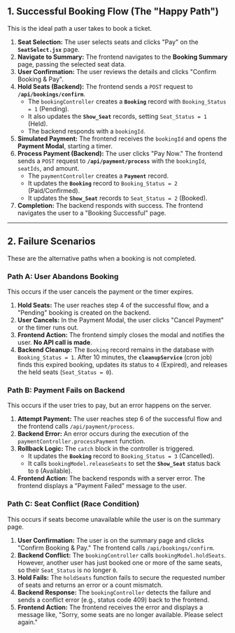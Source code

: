 ## 1. Successful Booking Flow (The "Happy Path")

This is the ideal path a user takes to book a ticket.

1.  **Seat Selection:** The user selects seats and clicks "Pay" on the **`SeatSelect.jsx`** page.
2.  **Navigate to Summary:** The frontend navigates to the **Booking Summary** page, passing the selected seat data.
3.  **User Confirmation:** The user reviews the details and clicks "Confirm Booking & Pay".
4.  **Hold Seats (Backend):** The frontend sends a `POST` request to **`/api/bookings/confirm`**.
    * The `bookingController` creates a **`Booking`** record with `Booking_Status = 1` (Pending).
    * It also updates the **`Show_Seat`** records, setting `Seat_Status = 1` (Held).
    * The backend responds with a `bookingId`.
5.  **Simulated Payment:** The frontend receives the `bookingId` and opens the **Payment Modal**, starting a timer.
6.  **Process Payment (Backend):** The user clicks "Pay Now." The frontend sends a `POST` request to **`/api/payment/process`** with the `bookingId`, `seatIds`, and amount.
    * The `paymentController` creates a **`Payment`** record.
    * It updates the **`Booking`** record to `Booking_Status = 2` (Paid/Confirmed).
    * It updates the **`Show_Seat`** records to `Seat_Status = 2` (Booked).
7.  **Completion:** The backend responds with success. The frontend navigates the user to a "Booking Successful" page.

---
## 2. Failure Scenarios

These are the alternative paths when a booking is not completed.

### **Path A: User Abandons Booking**

This occurs if the user cancels the payment or the timer expires.

1.  **Hold Seats:** The user reaches step 4 of the successful flow, and a "Pending" booking is created on the backend.
2.  **User Cancels:** In the Payment Modal, the user clicks "Cancel Payment" or the timer runs out.
3.  **Frontend Action:** The frontend simply closes the modal and notifies the user. **No API call is made**.
4.  **Backend Cleanup:** The `Booking` record remains in the database with `Booking_Status = 1`. After 10 minutes, the **`cleanupService`** (cron job) finds this expired booking, updates its status to `4` (Expired), and releases the held seats (`Seat_Status = 0`).

### **Path B: Payment Fails on Backend**

This occurs if the user tries to pay, but an error happens on the server.

1.  **Attempt Payment:** The user reaches step 6 of the successful flow and the frontend calls `/api/payment/process`.
2.  **Backend Error:** An error occurs during the execution of the `paymentController.processPayment` function.
3.  **Rollback Logic:** The `catch` block in the controller is triggered.
    * It updates the **`Booking`** record to `Booking_Status = 3` (Cancelled).
    * It calls `bookingModel.releaseSeats` to set the **`Show_Seat`** status back to `0` (Available).
4.  **Frontend Action:** The backend responds with a server error. The frontend displays a "Payment Failed" message to the user.

### **Path C: Seat Conflict (Race Condition)**

This occurs if seats become unavailable while the user is on the summary page.

1.  **User Confirmation:** The user is on the summary page and clicks "Confirm Booking & Pay." The frontend calls `/api/bookings/confirm`.
2.  **Backend Conflict:** The `bookingController` calls `bookingModel.holdSeats`. However, another user has just booked one or more of the same seats, so their `Seat_Status` is no longer `0`.
3.  **Hold Fails:** The `holdSeats` function fails to secure the requested number of seats and returns an error or a count mismatch.
4.  **Backend Response:** The `bookingController` detects the failure and sends a conflict error (e.g., status code 409) back to the frontend.
5.  **Frontend Action:** The frontend receives the error and displays a message like, "Sorry, some seats are no longer available. Please select again."